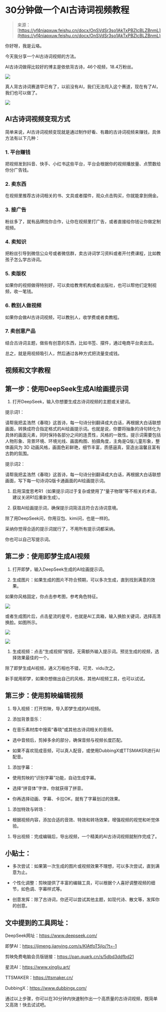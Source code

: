 # 30分钟做一个AI古诗词视频教程

> 来源：[https://yf4niapxuw.feishu.cn/docx/OnSVdSr3so1AkTxPBZlcBLZBnmL](https://yf4niapxuw.feishu.cn/docx/OnSVdSr3so1AkTxPBZlcBLZBnmL)

你好呀，我是云珞。

今天我分享一个AI古诗词视频的方法。

AI古诗词做得比较好的博主是依依背古诗，46个视频，18.4万粉丝。

![](img/ad89cfb0294c6cc0da9c08e954e5186e.png)

真人背古诗词赛道早已有了，以前没有AI，我们无法闯入这个赛道，现在有了AI，我们也可以做了。

![](img/e24dc879ee7014475994cb00590cb1ee.png)

## AI古诗词视频变现方式

简单来说，AI古诗词视频变现就是通过制作好看、有趣的古诗词视频来赚钱，具体方法有以下几种：

### 1\. 平台赚钱

把视频发到抖音、快手、小红书这些平台，平台会根据你的视频播放量、点赞数给你分广告钱。

### 2\. 卖东西

在视频里推荐古诗词相关的书、文具或者摆件，观众点击购买，你就能拿到佣金。

### 3\. 接广告

粉丝多了，就有品牌找你合作，让你在视频里打广告，或者直接给你钱让你做定制视频。

### 4\. 卖知识

把粉丝引导到微信公众号或者微信群，卖古诗词学习资料或者开付费课程，比如教孩子怎么学古诗词。

### 5\. 卖版权

如果你的视频做得特别好，可以卖给教育机构或者出版社，也可以帮他们定制视频，收一笔钱。

### 6\. 教别人做视频

如果你会做AI古诗词视频，可以教别人，收学费或者卖教程。

### 7\. 卖创意产品

结合古诗词主题，做些有创意的东西，比如书签、摆件，通过电商平台卖出去。

总之，就是用视频吸引人，然后通过各种方式把流量变成钱。

## 视频和文字教程

## 第一步：使用DeepSeek生成AI绘画提示词

1.  打开DeepSeek，输入你想要生成古诗词视频的主题或关键词。

提示词1：

请帮我把孟浩然《春晓》这首诗，每一句诗分别翻译成大白话，再根据大白话联想画面，转换成符合指定格式的AI绘画提示词。也就是说，你要将抽象的诗句转化为具体的画面元素，同时保持各部分之间的连贯性，风格的一致性。提示词需要包括人物形象、背景环境、环境光线、画面构图、拍摄角度，主角是Q版儿童形象，整体画风为 3D 动画风格，画面色彩鲜艳，细节丰富，质感逼真，营造出温馨且富有古韵的氛围。

提示词2：

请帮我把孟浩然《春晓》这首诗，每一句诗分别翻译成大白话，再根据大白话联想画面，写下每一句诗词Q版卡通画面的AI绘画提示词。

1.  启用深度思考R1（如果提示词过于复杂或使用了“量子物理”等不相关的术语，建议关闭R1后重新生成）。

1.  获取AI绘画提示词，确保提示词简洁且符合古诗词意境。

除了用DeepSeek问，你用豆包、kimi问，也是一样的。

采纳你觉得合适的提示词就行了，不用所有提示词都采纳。

你也可以自己写提示词。

## 第二步：使用即梦生成AI视频

1.  打开即梦，输入DeepSeek生成的AI绘画提示词。

1.  生成图片：如果生成的图片不符合预期，可以多次生成，直到找到满意的效果。

如果你风格固定，你点击参考图，参考角色特征。

![](img/450d9d50cb8fc0487d1b23add8dd22a3.png)

或者生成图片后，点击星流的星号，也就是AI工具箱，输入换脸关键词，选择高清换脸。如图所示。

![](img/f7bdb967c06fe33e67ca25ccdc8251be.png)

![](img/d27e382050ebfeb96c2b8808613573f8.png)

1.  生成视频：点击“生成视频”按钮，无需额外输入提示词。预览生成的视频，选择效果最佳的一个。

除了即梦生成AI视频，通义万相也不错，可灵、vidu次之。

新手就用即梦，如果你想做出自己的风格，其他AI视频工具，也可以试试。

## 第三步：使用剪映编辑视频

1.  导入视频：打开剪映，导入即梦生成的AI视频。

1.  添加背景音乐：

*   在音乐素材库中搜索“春晓”或其他古诗词相关的音频。

*   选中音频后，剪掉多余的部分，确保音频与视频长度匹配。

*   如果不喜欢现成音频，可以真人配音，或使用DubbingX或TTSMAKER进行AI配音。

1.  添加字幕：

*   使用剪映的“识别字幕”功能，自动生成字幕。

*   选择“拼音体”字体，你就获得了拼音。

*   你再选择动画、字幕、卡拉OK，就有了字幕划过的效果。

1.  添加特效与转场：

*   根据视频内容，添加合适的音效、特效和转场效果，增强视频的视觉和听觉体验。

1.  导出视频：完成编辑后，导出视频，一个精美的AI古诗词视频就制作完成了。

## 小贴士：

*   多次尝试：如果第一次生成的图片或视频效果不理想，可以多次尝试，直到满意为止。

*   个性化调整：剪映提供了丰富的编辑工具，可以根据个人喜好调整视频的细节，如色调、字幕样式等。

*   创意发挥：除了古诗词，你还可以尝试其他主题，如现代诗、散文等，发挥你的创意。

## 文中提到的工具网址：

DeepSeek网址：https://www.deepseek.com/

即梦AI：https://jimeng.jianying.com/s/KlAtfoT5jlo/?t=-1

剪映免费电脑会员版链接：https://pan.quark.cn/s/5dbd3ddfbd21

星流AI：https://www.xingliu.art/

TTSMAKER：https://ttsmaker.cn/

DubbingX：https://www.dubbingx.com/

通过以上步骤，你可以在30分钟内快速制作出一个高质量的古诗词视频，既简单又高效！快去试试吧。